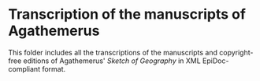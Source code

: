 # Transcription of the manuscripts of Agathemerus 
This folder includes all the transcriptions of the manuscripts and copyright-free editions of Agathemerus' _Sketch of Geography_ in XML EpiDoc-compliant format. 